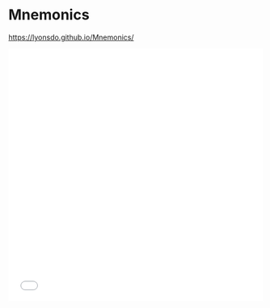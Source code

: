 # Mnemonics

https://lyonsdo.github.io/Mnemonics/

<iframe width="100%" height=500 src="//jsfiddle.net/DLyons/0wcxnb5e/embedded/" allowfullscreen="allowfullscreen" frameborder="0"></iframe>
